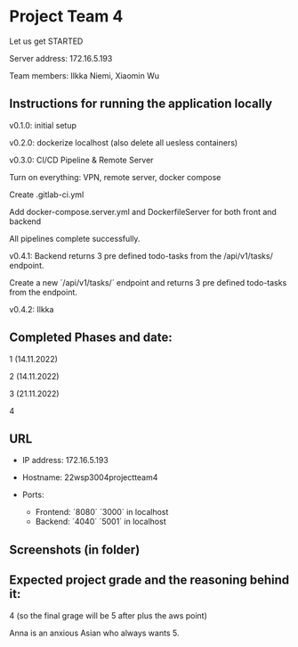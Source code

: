 # Project Team 4

Let us get STARTED

Server address: 172.16.5.193

Team members: Ilkka Niemi, Xiaomin Wu



## Instructions for running the application locally
 v0.1.0: initial setup

 v0.2.0: dockerize localhost (also delete all uesless containers)

 v0.3.0: CI/CD Pipeline & Remote Server

 Turn on everything: VPN, remote server, docker compose
 
 Create .gitlab-ci.yml 

 Add docker-compose.server.yml and DockerfileServer for both front and backend

 All pipelines complete successfully.

 v0.4.1: Backend returns 3 pre defined todo-tasks from the /api/v1/tasks/ endpoint.

 Create a new ´/api/v1/tasks/´ endpoint and returns 3 pre defined todo-tasks from the endpoint.

 v0.4.2: Ilkka



## Completed Phases and date:
 1 (14.11.2022)

 2 (14.11.2022)

 3 (21.11.2022)

 4 



## URL

- IP address: 172.16.5.193

- Hostname: 22wsp3004projectteam4

- Ports:
    - Frontend: ´8080´
                ´3000´ in localhost
    - Backend:  ´4040´
                ´5001´ in localhost

## Screenshots (in folder)


## Expected project grade and the reasoning behind it:
  4 (so the final grage will be 5 after plus the aws point)

  Anna is an anxious Asian who always wants 5.
